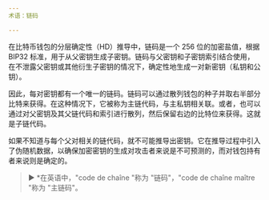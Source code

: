 ```yaml
---
术语：链码

---
```

在比特币钱包的分层确定性（HD）推导中，链码是一个 256 位的加密盐值，根据 BIP32 标准，用于从父密钥生成子密钥。链码与父密钥和子密钥索引结合使用，在不泄露父密钥或其他衍生子密钥的情况下，确定性地生成一对新密钥（私钥和公钥）。

因此，每对密钥都有一个唯一的链码。链码可以通过散列钱包的种子并取右半部分比特来获得。在这种情况下，它被称为主链代码，与主私钥相关联。或者，也可以通过对父密钥及其父链代码和索引进行散列，然后保留右边的比特位来获得。这就是子链代码。

如果不知道与每个父对相关的链代码，就不可能推导出密钥。它在推导过程中引入了伪随机数据，以确保加密密钥的生成对攻击者来说是不可预测的，而对钱包持有者来说则是确定的。

> ► *在英语中，"code de chaîne "称为 "链码"，"code de chaîne maître "称为 "主链码"。